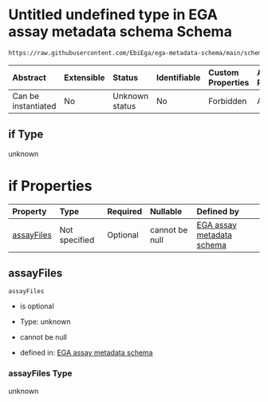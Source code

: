 # Untitled undefined type in EGA assay metadata schema Schema

```txt
https://raw.githubusercontent.com/EbiEga/ega-metadata-schema/main/schemas/EGA.assay.json#/allOf/0/if
```



| Abstract            | Extensible | Status         | Identifiable | Custom Properties | Additional Properties | Access Restrictions | Defined In                                                                 |
| :------------------ | :--------- | :------------- | :----------- | :---------------- | :-------------------- | :------------------ | :------------------------------------------------------------------------- |
| Can be instantiated | No         | Unknown status | No           | Forbidden         | Allowed               | none                | [EGA.assay.json\*](../../../schemas/EGA.assay.json "open original schema") |

## if Type

unknown

# if Properties

| Property                  | Type          | Required | Nullable       | Defined by                                                                                                                                                                                                                                                                     |
| :------------------------ | :------------ | :------- | :------------- | :----------------------------------------------------------------------------------------------------------------------------------------------------------------------------------------------------------------------------------------------------------------------------- |
| [assayFiles](#assayfiles) | Not specified | Optional | cannot be null | [EGA assay metadata schema](ega-11-allof-if-the-files-are-aligned-reads-the-reference-alignment-details-are-expected-if-properties-assayfiles.md "https://raw.githubusercontent.com/EbiEga/ega-metadata-schema/main/schemas/EGA.assay.json#/allOf/0/if/properties/assayFiles") |

## assayFiles



`assayFiles`

*   is optional

*   Type: unknown

*   cannot be null

*   defined in: [EGA assay metadata schema](ega-11-allof-if-the-files-are-aligned-reads-the-reference-alignment-details-are-expected-if-properties-assayfiles.md "https://raw.githubusercontent.com/EbiEga/ega-metadata-schema/main/schemas/EGA.assay.json#/allOf/0/if/properties/assayFiles")

### assayFiles Type

unknown
